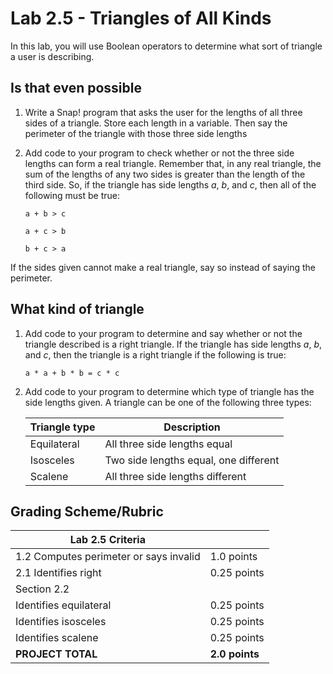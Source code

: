 <!-- REVISED -->
# Lab 2.5 - Triangles of All Kinds

In this lab, you will use Boolean operators to determine what sort of triangle a user is describing.

## Is that even possible

1. Write a Snap! program that asks the user for the lengths of all three sides of a triangle.  Store each length in a variable.  Then say the perimeter of the triangle with those three side lengths

2. Add code to your program to check whether or not the three side lengths can form a real triangle.  Remember that, in any real triangle, the sum of the lengths of any two sides is greater than the length of the third side.  So, if the triangle has side lengths *a*, *b*, and *c*, then all of the following must be true:

    `a + b > c`

    `a + c > b`

    `b + c > a`

If the sides given cannot make a real triangle, say so instead of saying the perimeter.

## What kind of triangle

1. Add code to your program to determine and say whether or not the triangle described is a right triangle.  If the triangle has side lengths *a*, *b*, and *c*, then the triangle is a right triangle if the following is true:

    `a * a + b * b = c * c`

2. Add code to your program to determine which type of triangle has the side lengths given.  A triangle can be one of the following three types:

    | Triangle type | Description                           |
    | ------------- | ------------------------------------- |
    | Equilateral   | All three side lengths equal          |
    | Isosceles     | Two side lengths equal, one different |
    | Scalene       | All three side lengths different      |

## Grading Scheme/Rubric

| **Lab 2.5 Criteria**                    |                |
| --------------------------------------- | -------------- |
| 1.2 Computes perimeter or says invalid  | 1.0 points     |
| 2.1 Identifies right                    | 0.25 points    |
| Section 2.2                               |                |
| Identifies equilateral                  | 0.25 points    |
| Identifies isosceles                    | 0.25 points    |
| Identifies scalene                      | 0.25 points    |
| **PROJECT TOTAL**                       | **2.0 points** |
